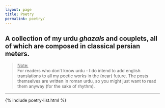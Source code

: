 ```yaml
---
layout: page
title: Poetry
permalink: poetry/
---
```


## A collection of my urdu *ghazals* and couplets, all of which are composed in classical persian meters. 

> <u>Note:</u><br/>
> For readers who don't know urdu - I do intend to add english translations to all my poetic works in the (near) future. 
> The posts themselves are written in roman urdu, so you might just want to read them anyway (for the sake of rhythm).

***
{% include poetry-list.html %}